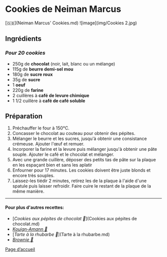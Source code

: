 # Cookies de Neiman Marcus
[🇬🇧](Neiman Marcus' Cookies.md)
![image](img/Cookies 2.jpg)

## Ingrédients 
### *Pour 20 cookies*
* 250g de **chocolat** (noir, lait, blanc ou un mélange)
* 115g de **beurre demi-sel mou**
* 180g de **sucre roux**
* 35g de **sucre**
* 1 **oeuf**
* 220g de **farine**
* 2 cuillères à **café de levure chimique**
* 1 1/2 cuillère à **café de café soluble**

## Préparation 
1. Préchauffer le four à 150°C.
2. Concasser le chocolat au couteau pour obtenir des pépites.
3. Mélanger le beurre et les sucres, jusqu'à obtenir une consistance crémeuse. Ajouter l'œuf  et remuer.
4. Incorporer la farine et la levure puis mélanger jusqu'à obtenir une pâte souple. Ajouter le café et le chocolat et mélanger.
5. Avec une grande cuillère, déposer des petits tas de pâte sur la plaque en les espaçant bien et sans les aplatir
6. Enfourner pour 17 minutes. Les cookies doivent être juste blonds et encore très souples.
7. Laissez-les tiédir 2 minutes, retirez les de la plaque à l'aide d'une spatule puis laisser refroidir. Faire cuire le restant de la plaque de la même manière.

________________________________
#### Pour plus d'autres recettes: 
* [*Cookies aux pépites de chocolat 🍪*](Cookies aux pépites de chocolat.md)
* [*Kouign-Amann 🧈*](Kouign-Amann.md)
* [*Tarte à la rhubarbe 🥧*](Tarte à la rhubarbe.md)
* [*Brownie 🍫*](Brownies.md)

[Page d’accueil](index.md)
